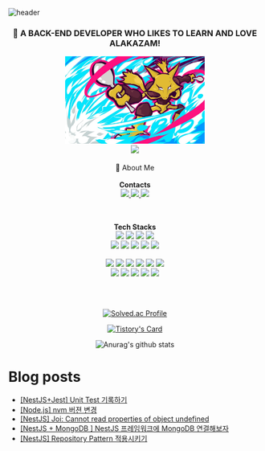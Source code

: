 
![header](https://capsule-render.vercel.app/api?type=waving&color=auto&height=300&section=header&text=love%20Alakazam&fontSize=90)

<div align="center">
  
### :spoon: A BACK-END DEVELOPER WHO LIKES TO LEARN AND LOVE ALAKAZAM!
  
  <img src="alakazam_psycocutter.jpg" width="55%" height="50%" />
</div>

<div align="center" display="inline-block">
  <a href="https://hits.seeyoufarm.com"><img src="https://hits.seeyoufarm.com/api/count/incr/badge.svg?url=https%3A%2F%2Fgithub.com%2FloveAlakazam%2Fhit-counter&count_bg=%23E2C714&title_bg=%23555555&icon=&icon_color=%23E7E7E7&title=hits&edge_flat=false"/></a>
  <br><br>
  <a href="https://eunkangchoi.github.io/about" style="text-decoration:none">👋 About Me </a>
  <br><br>
  <strong>Contacts</strong>
  <br>
  <a href="https://ek12mv2.tistory.com" target="_blank">
      <img src="https://img.shields.io/badge/tistory-000000?style=for-the-badge&logo=tistory&logoColor=white">
  </a><a href="mailto:dmsrkd1216@gmail.com">    
    <img src="https://img.shields.io/badge/gmail-EA4335?style=for-the-badge&logo=gmail&logoColor=white">
  </a>
  <a href="https://www.linkedin.com/in/eunkang-choi-8b0378191">
      <img src="https://img.shields.io/badge/linkedin-0A66C2?style=for-the-badge&logo=linkedin&logoColor=white">
  </a>
  <br>

  <br><br>
  <strong>Tech Stacks</strong>
  <br>
    <img src="https://img.shields.io/badge/node.js-339933?style=for-the-badge&logo=node.js&logoColor=white">
    <img src="https://img.shields.io/badge/express-000000?style=for-the-badge&logo=express&logoColor=white">
    <img src="https://img.shields.io/badge/javascript-F7DF1E?style=for-the-badge&logo=javascript&logoColor=white">
    <img src="https://img.shields.io/badge/GraphQL-E10098?style=for-the-badge&logo=GraphQL&logoColor=white">
  <br>
    <img src="https://img.shields.io/badge/mysql-4479A1?style=for-the-badge&logo=mysql&logoColor=white">
    <img src="https://img.shields.io/badge/mongodb-47A248?style=for-the-badge&logo=mongodb&logoColor=white">
    <img src="https://img.shields.io/badge/git-F05032?style=for-the-badge&logo=git&logoColor=white">
    <img src="https://img.shields.io/badge/gitkraken-179287?style=for-the-badge&logo=gitkraken&logoColor=white">
    <img src="https://img.shields.io/badge/github actions-2088FF?style=for-the-badge&logo=github actions&logoColor=white">
  <br><br>
  <img src="https://img.shields.io/badge/google cloud-4285F4?style=for-the-badge&logo=google cloud&logoColor=white">
  <img src="https://img.shields.io/badge/amazon ec2-FF9900?style=for-the-badge&logo=amazon ec2&logoColor=white">
    <img src="https://img.shields.io/badge/redis-DC382D?style=for-the-badge&logo=redis&logoColor=white">
    <img src="https://img.shields.io/badge/docker-2496ED?style=for-the-badge&logo=docker&logoColor=white">
    <img src="https://img.shields.io/badge/socket.io-010101?style=for-the-badge&logo=socket.io&logoColor=white">
    <img src="https://img.shields.io/badge/go-00ADD8?style=for-the-badge&logo=go&logoColor=white">
  <br>
    <img src="https://img.shields.io/badge/JAVA-FF160B?style=for-the-badge&logo=JAVA&logoColor=white">
    <img src="https://img.shields.io/badge/python-3776AB?style=for-the-badge&logo=python&logoColor=white">
    <img src="https://img.shields.io/badge/spring-6DB33F?style=for-the-badge&logo=spring&logoColor=white">
    <img src="https://img.shields.io/badge/flask-000000?style=for-the-badge&logo=flask&logoColor=white">
    <img src="https://img.shields.io/badge/angularjs-E23237?style=for-the-badge&logo=angularjs&logoColor=white">

  
</div>  

<br><br>

<div align="center" display="inline-block">

  [![Solved.ac Profile](http://mazassumnida.wtf/api/v2/generate_badge?boj=dmsrkd1216)](https://solved.ac/dmsrkd1216/)  

  [![Tistory's Card](https://github-readme-tistory-card.vercel.app/api?name=ek12mv2&theme=tistory)](https://ek12mv2.tistory.com)

  ![Anurag's github stats](https://github-readme-stats.vercel.app/api?username=loveAlakazam&show_icons=true) 
</div>


# Blog posts

<!-- BLOG-POST-LIST:START -->
- [[NestJS+Jest] Unit Test 기록하기](https://ek12mv2.tistory.com/343)
- [[Node.js] nvm 버젼 변경](https://ek12mv2.tistory.com/335)
- [[NestJS] Joi: Cannot read properties of object undefined](https://ek12mv2.tistory.com/342)
- [[NestJS + MongoDB ] NestJS 프레임워크에 MongoDB 연결해보자](https://ek12mv2.tistory.com/333)
- [[NestJS] Repository Pattern 적용시키기](https://ek12mv2.tistory.com/339)
<!-- BLOG-POST-LIST:END -->
